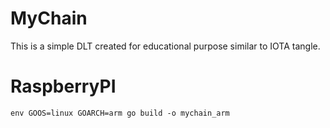 # MyChain

This is a simple DLT created for educational purpose similar to IOTA tangle.


# RaspberryPI

```
env GOOS=linux GOARCH=arm go build -o mychain_arm
```
